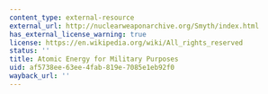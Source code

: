 ```yaml
---
content_type: external-resource
external_url: http://nuclearweaponarchive.org/Smyth/index.html
has_external_license_warning: true
license: https://en.wikipedia.org/wiki/All_rights_reserved
status: ''
title: Atomic Energy for Military Purposes
uid: af5738ee-63ee-4fab-819e-7085e1eb92f0
wayback_url: ''
---
```

